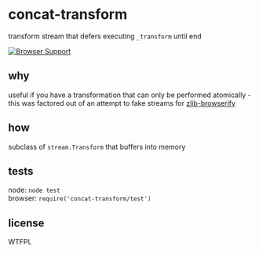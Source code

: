 # concat-transform
transform stream that defers executing `_transform` until end

[![Browser Support](http://ci.testling.com/jessetane/concat-transform.png)](http://ci.testling.com/jessetane/concat-transform)

## why
useful if you have a transformation that can only be performed atomically - this was factored out of an attempt to fake streams for [zlib-browserify](github.com/brianloveswords/zlib-browserify)

## how
subclass of `stream.Transform` that buffers into memory

## tests
node: `node test`  
browser: `require('concat-transform/test')`

## license
WTFPL

